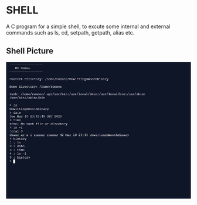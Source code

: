 # SHELL

A C program for a simple shell, to excute some internal and external commands such as ls, cd, setpath, getpath, alias etc.

## Shell Picture

![Shell picture](shell.JPG)
